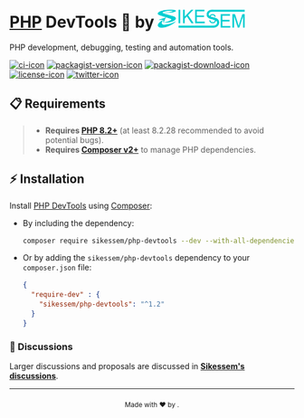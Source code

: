 # [PHP](https://php.net/) DevTools 🧪 by [<img src="https://github.com/sikessem/art/blob/HEAD/images/logo.svg" alt="Sikessem" height="32" />](https://github.com/Sikessem "Sikessem")

PHP development, debugging, testing and automation tools.

[![ci-icon]][ci-link]
[![packagist-version-icon]][packagist-version-link]
[![packagist-download-icon]][packagist-download-link]
[![license-icon]][license-link]
[![twitter-icon]][twitter-link]

## 📋 Requirements

> - **Requires [PHP 8.2+](https://php.net/releases/)**
(at least 8.2.28 recommended to avoid potential bugs).
> - **Requires [Composer v2+](https://getcomposer.org/)** to manage PHP dependencies.

## ⚡️ Installation

Install [PHP DevTools](https://packagist.org/packages/sikessem/php-devtools)
using [Composer](https://getcomposer.org/):

- By including the dependency:

  ```bash
  composer require sikessem/php-devtools --dev --with-all-dependencies
  ```

- Or by adding the `sikessem/php-devtools` dependency to your `composer.json` file:

  ```json
  {
    "require-dev" : {
      "sikessem/php-devtools": "^1.2"
    }
  }
  ```

### 💬 Discussions

Larger discussions and proposals are discussed in [**Sikessem's discussions**][discuss-link].

***

<div align="center"><sub>Made with ❤︎ by <a href="https://twitter.com/intent/follow?screen_name=siguici" style="content:url(https://img.shields.io/twitter/follow/siguici.svg?label=@siguici);margin-bottom:-6px">@siguici</a>.</sub></div>

[siguici-link]: https://github.com/siguici "⚡ Sigui Kessé Emmanuel"

[packagist-version-icon]: https://img.shields.io/packagist/v/sikessem/php-devtools
[packagist-version-link]: https://packagist.org/packages/sikessem/php-devtools "DevTools Releases"

[packagist-download-icon]: https://img.shields.io/packagist/dt/sikessem/php-devtools
[packagist-download-link]: https://packagist.org/packages/sikessem/php-devtools "DevTools Downloads"

[ci-icon]: https://github.com/sikessem/php-devtools/workflows/CI/badge.svg
[ci-link]: https://github.com/sikessem/php-devtools/actions "DevTools CI"

[twitter-icon]: https://img.shields.io/twitter/follow/siguici.svg?label=@siguici
[twitter-link]: https://twitter.com/intent/follow?screen_name=siguici "Ping ⚡ Sigui"

[license-icon]: https://img.shields.io/badge/license-MIT-blue.svg
[license-link]: https://github.com/sikessem/php-devtools/blob/HEAD/LICENSE "DevTools License"

[discuss-link]: https://github.com/orgs/Sikessem/discussions
